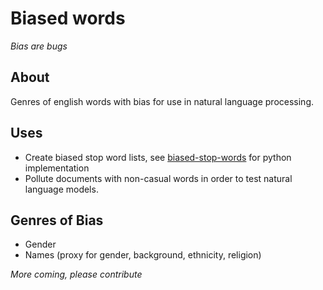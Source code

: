 # Biased words

*Bias are bugs*

## About

Genres of english words with bias for use in natural language processing.

## Uses

 - Create biased stop word lists, see [biased-stop-words](https://pypi.python.org/pypi/biased-stop-words) for python implementation
 - Pollute documents with non-casual words in order to test natural language models.

## Genres of Bias

 - Gender
 - Names (proxy for gender, background, ethnicity, religion)

*More coming, please contribute*
